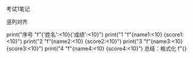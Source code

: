 考试1笔记

竖列对齐

print("序号         "f"{'姓名':<10}{'成绩':<10}")
print("1            "f"{name1:<10}  {score1:<10}")
print("2            "f"{name2:<10}  {score2:<10}")
print("3            "f"{name3:<10}  {score3:<10}")
print("4            "f"{name4:<10}  {score4:<10}")
总结：格式化  f"{}